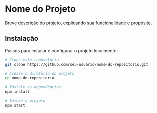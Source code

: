 # Nome do Projeto

Breve descrição do projeto, explicando sua funcionalidade e propósito.

## Instalação

Passos para instalar e configurar o projeto localmente:

```bash
# Clone este repositório
git clone https://github.com/seu-usuario/nome-do-repositorio.git

# Acesse o diretório do projeto
cd nome-do-repositorio

# Instale as dependências
npm install

# Inicie o projeto
npm start
